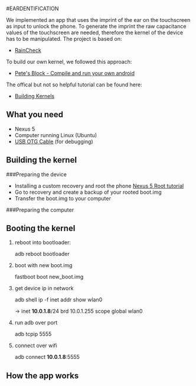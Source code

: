 #EARDENTIFICATION

We implemented an app that uses the imprint of the ear on the touchscreen as input to unlock the phone. To generate the imprint the raw capacitance values of the touchscreen are needed, therefore the kernel of the device has to be manipulated. The project is based on:

- [RainCheck](https://ubicomplab.cs.washington.edu/raincheck/)

To build our own kernel, we followed this approach:

- [Pete's Block - Compile and run your own android](http://pete.akeo.ie/2013/10/compiling-and-running-your-own-android.html)

The offical but not so helpful tutorial can be found here:

- [Building Kernels](http://source.android.com/source/building-kernels.html)

## What you need

- Nexus 5
- Computer running Linux (Ubuntu)
- [USB OTG Cable](http://www.makeuseof.com/tag/how-to-connect-a-usb-android-keyboard/) (for debugging)

## Building the kernel

###Preparing the device

- Installing a custom recovery and root the phone
	[Nexus 5 Root tutorial](http://www.ibtimes.co.uk/how-root-android-6-0-marshmallow-build-mra58k-nexus-5-6-7-9-nexus-player-1522653)
- Go to recovery and create a backup of your rooted boot.img
- Transfer the boot.img to your computer

###Preparing the computer




## Booting the kernel

1. reboot into bootloader:

	adb reboot bootloader

2. boot with new boot.img

	fastboot boot new_boot.img

3. get device ip in network

	adb shell ip -f inet addr show wlan0

	-> inet __10.0.1.8__/24 brd 10.0.1.255 scope global wlan0

4. run adb over port

	adb tcpip 5555

5. connect over wifi

	adb connect __10.0.1.8__:5555

## How the app works